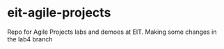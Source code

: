 # eit-agile-projects
Repo for Agile Projects labs and demoes at EIT.
Making some changes in the lab4 branch

